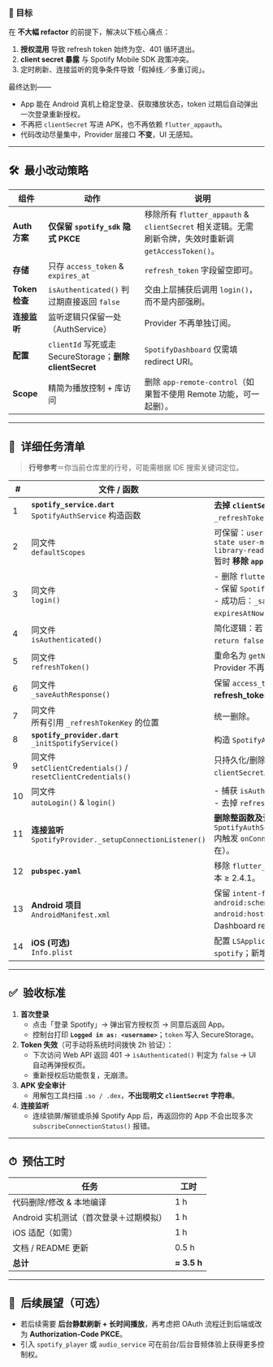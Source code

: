 ### 🎯 目标  
在 **不大幅 refactor** 的前提下，解决以下核心痛点：  

1. **授权混用** 导致 refresh token 始终为空、401 循环退出。  
2. **client secret 暴露** 与 Spotify Mobile SDK 政策冲突。  
3. 定时刷新、连接监听的竞争条件导致「假掉线／多重订阅」。  

最终达到——  
* App 能在 Android 真机上稳定登录、获取播放状态，token 过期后自动弹出一次登录重新授权。  
* 不再把 `clientSecret` 写进 APK，也不再依赖 `flutter_appauth`。  
* 代码改动尽量集中，Provider 层接口 **不变**，UI 无感知。  

---

## 🛠 最小改动策略  

| 组件 | 动作 | 说明 |
|------|------|------|
| **Auth 方案** | **仅保留 `spotify_sdk` 隐式 PKCE** | 移除所有 `flutter_appauth` & `clientSecret` 相关逻辑。无需刷新令牌，失效时重新调 `getAccessToken()`。 |
| **存储** | 只存 `access_token` & `expires_at` | `refresh_token` 字段留空即可。 |
| **Token 检查** | `isAuthenticated()` 判过期直接返回 `false` | 交由上层捕获后调用 `login()`，而不是内部强刷。 |
| **连接监听** | 监听逻辑只保留一处（AuthService） | Provider 不再单独订阅。 |
| **配置** | `clientId` 写死或走 SecureStorage；**删除 clientSecret** | `SpotifyDashboard` 仅需填 redirect URI。 |
| **Scope** | 精简为播放控制 + 库访问 | 删除 `app-remote-control`（如果暂不使用 Remote 功能，可一起删）。 |

---

## 📑 详细任务清单  

> **行号参考**＝你当前仓库里的行号，可能需根据 IDE 搜索关键词定位。  

| # | 文件 / 函数 | 改动说明 | 关键代码片段 |
|---|-------------|----------|--------------|
| 1 | **`spotify_service.dart`**<br>`SpotifyAuthService` 构造函数 | **去掉 `clientSecret` 参数**；删除所有写入/读取 `_refreshTokenKey` 的语句。 | ```dart<br>SpotifyAuthService({required this.clientId, required this.redirectUrl, ...});``` |
| 2 | 同文件<br>`defaultScopes` | 可保留：`user-read-email user-read-playback-state user-modify-playback-state user-library-read user-library-modify`<br>暂时 **移除 `app-remote-control`**。 | |
| 3 | 同文件<br>`login()` | - 删除 `flutter_appauth` 分支。<br>- 保留 `SpotifySdk.getAccessToken()` 路径。<br>- 成功后：`_saveAuthResponse(token, expiresAtNowPlus60m)`。 | ```dart<br>final token = await SpotifySdk.getAccessToken(...);<br>final expiresAt = DateTime.now().add(const Duration(hours:1));<br>await _saveAuthResponse(token, expiresAt);``` |
| 4 | 同文件<br>`isAuthenticated()` | 简化逻辑：若 `expires_at` < `DateTime.now()` 直接 `return false;`（**不要**自动刷新）。 | |
| 5 | 同文件<br>`refreshToken()` | 重命名为 `getNewToken()` 或直接 **删除整段**；Provider 不再调用。 | |
| 6 | 同文件<br>`_saveAuthResponse()` | 保留 `access_token / expires_at`，**不保存 refresh_token**。 | |
| 7 | 同文件<br>所有引用 `_refreshTokenKey` 的位置 | 统一删除。 | |
| 8 | **`spotify_provider.dart`**<br>`_initSpotifyService()` | 构造 `SpotifyAuthService` 时 **去掉 clientSecret**。 | |
| 9 | 同文件<br>`setClientCredentials()` / `resetClientCredentials()` | 只持久化/删除 `clientId`，不再涉及 `clientSecret`。 | |
| 10 | 同文件<br>`autoLogin()` & `login()` | - 捕获 `isAuthenticated()==false` → 调 `login()`。<br>- 去掉 `refreshToken()` 的调用。 | |
| 11 | **连接监听**<br>`SpotifyProvider._setupConnectionListener()` | **删除整函数及调用**；改在 `SpotifyAuthService._setupConnectionListener()` 内触发 `onConnected/onDisconnected` 回调（已存在）。 | |
| 12 | **`pubspec.yaml`** | 移除 `flutter_appauth` 依赖。确保 `spotify_sdk` 版本 ≥ 2.4.1。 | |
| 13 | **Android 项目**<br>`AndroidManifest.xml` | 保留 `intent-filter`：`<data android:scheme="spotoolfy" android:host="callback" />`。确保与 Spotify Dashboard redirect URI 匹配。 | |
| 14 | **iOS (可选)**<br>`Info.plist` | 配置 `LSApplicationQueriesSchemes` 中包含 `spotify`；新增 URL Scheme `spotoolfy`. | |

---

## ✅ 验收标准  

1. **首次登录**  
   * 点击「登录 Spotify」→ 弹出官方授权页 → 同意后返回 App。  
   * 控制台打印 **`Logged in as: <username>`**；`token` 写入 SecureStorage。  
2. **Token 失效**（可手动将系统时间拨快 2h 验证）：  
   * 下次访问 Web API 返回 401 → `isAuthenticated()` 判定为 `false` → UI 自动再弹授权页。  
   * 重新授权后功能恢复，无崩溃。  
3. **APK 安全审计**  
   * 用解包工具扫描 `.so / .dex`，**不出现明文 `clientSecret` 字符串**。  
4. **连接监听**  
   * 连续锁屏/解锁或杀掉 Spotify App 后，再返回你的 App 不会出现多次 `subscribeConnectionStatus()` 报错。  

---

## ⏱ 预估工时  

| 任务 | 工时 |
|------|------|
| 代码删除/修改 & 本地编译 | 1 h |
| Android 实机测试（首次登录＋过期模拟） | 1 h |
| iOS 适配（如需） | 1 h |
| 文档 / README 更新 | 0.5 h |
| **总计** | **≈ 3.5 h** |

---

## 📌 后续展望（可选）  

* 若后续需要 **后台静默刷新 + 长时间播放**，再考虑把 OAuth 流程迁到后端或改为 **Authorization-Code PKCE**。  
* 引入 `spotify_player` 或 `audio_service` 可在前台/后台音频体验上获得更多控制权。
